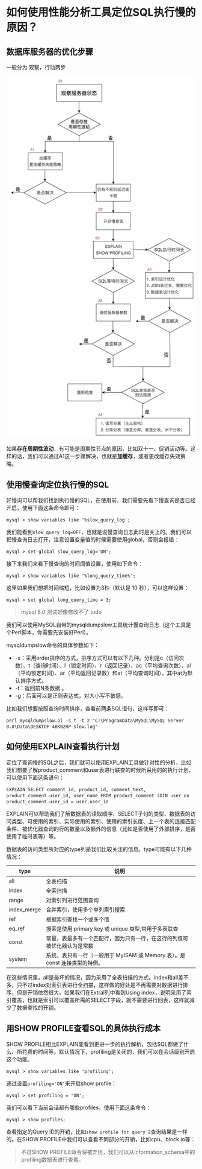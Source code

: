 # 如何使用性能分析工具定位SQL执行慢的原因？

## 数据库服务器的优化步骤

一般分为 观察，行动两步

![](images/sql-optimize.png)



如果**存在周期性波动**，有可能是周期性节点的原因，比如双十一、促销活动等。这样的话，我们可以通过A1这一步骤解决，也就是**加缓存**，或者更改缓存失效策略。



## 使用慢查询定位执行慢的SQL

好慢询可以帮我们找到执行慢的SQL，在使用前，我们需要先看下慢查询是否已经开启，使用下面这条命令即可：

```mysql
mysql > show variables like '%slow_query_log';
```

我们能看到`slow_query_log=OFF`，也就是说慢查询日志此时是关上的。我们可以把慢查询日志打开，注意设置变量值的时候需要使用global，否则会报错：

```mysql
mysql > set global slow_query_log='ON';
```

接下来我们来看下慢查询的时间阈值设置，使用如下命令：

```mysql
mysql > show variables like '%long_query_time%';
```

这里如果我们想把时间缩短，比如设置为3秒（默认是 10 秒），可以这样设置：

```mysql
mysql > set global long_query_time = 3;
```

> mysql 8.0 测试好像修改不了 todo

我们可以使用MySQL自带的mysqldumpslow工具统计慢查询日志（这个工具是个Perl脚本，你需要先安装好Perl）。

mysqldumpslow命令的具体参数如下：

- -s：采用order排序的方式，排序方式可以有以下几种。分别是c（访问次数）、t（查询时间）、l（锁定时间）、r（返回记录）、ac（平均查询次数）、al（平均锁定时间）、ar（平均返回记录数）和at（平均查询时间）。其中at为默认排序方式。
- -t：返回前N条数据 。
- -g：后面可以是正则表达式，对大小写不敏感。

比如我们想要按照查询时间排序，查看前两条SQL语句，这样写即可：

```mysql
perl mysqldumpslow.pl -s t -t 2 "C:\ProgramData\MySQL\MySQL Server 8.0\Data\DESKTOP-4BK02RP-slow.log"
```

## 如何使用EXPLAIN查看执行计划

定位了查询慢的SQL之后，我们就可以使用EXPLAIN工具做针对性的分析，比如我们想要了解product_comment和user表进行联查的时候所采用的的执行计划，可以使用下面这条语句：

```mysql
EXPLAIN SELECT comment_id, product_id, comment_text, product_comment.user_id, user_name FROM product_comment JOIN user on product_comment.user_id = user.user_id 
```

EXPLAIN可以帮助我们了解数据表的读取顺序、SELECT子句的类型、数据表的访问类型、可使用的索引、实际使用的索引、使用的索引长度、上一个表的连接匹配条件、被优化器查询的行的数量以及额外的信息（比如是否使用了外部排序，是否使用了临时表等）等。

数据表的访问类型所对应的type列是我们比较关注的信息。type可能有以下几种情况：

| type        | 说明                                                         |
| ----------- | ------------------------------------------------------------ |
| all         | 全表扫描                                                     |
| index       | 全索扫描                                                     |
| range       | 对索引列进行范围查询                                         |
| index_merge | 合并索引，使用多个单列索引搜索                               |
| ref         | 根据索引查找一个或多个值                                     |
| eq_ref      | 搜索是使用 primary key 或 unique 类型,常用于多表联查         |
| const       | 常量，表最多有一个匹配行，因为只有一行，在这行的列值可被优化器认为是常数 |
| system      | 系统，表只有一行（一般用于 MyISAM 或 Memory 表）。是 const 连接类型的特例。 |

在这些情况里，all是最坏的情况，因为采用了全表扫描的方式。index和all差不多，只不过index对索引表进行全扫描，这样做的好处是不再需要对数据进行排序，但是开销依然很大。如果我们在Extral列中看到Using index，说明采用了索引覆盖，也就是索引可以覆盖所需的SELECT字段，就不需要进行回表，这样就减少了数据查找的开销。

## 用SHOW PROFILE查看SQL的具体执行成本

SHOW PROFILE相比EXPLAIN能看到更进一步的执行解析，包括SQL都做了什么、所花费的时间等。默认情况下，profiling是关闭的，我们可以在会话级别开启这个功能。

```mysql
mysql > show variables like 'profiling';
```

通过设置`profiling='ON'`来开启show profile：

```mysql
mysql > set profiling = 'ON';
```

我们可以看下当前会话都有哪些profiles，使用下面这条命令：

```mysq
mysql > show profiles;
```

查看指定的Query ID的开销，比如`show profile for query 2`查询结果是一样的。在SHOW PROFILE中我们可以查看不同部分的开销，比如cpu、block.io等：

> 不过SHOW PROFILE命令将被弃用，我们可以从information_schema中的profiling数据表进行查看。